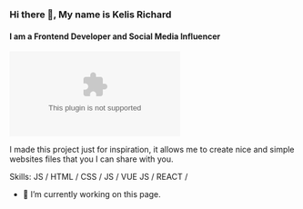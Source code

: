### Hi there 👋, My name is Kelis Richard
#### I am a Frontend Developer and Social Media Influencer
![I am a Frontend Developer and Social Media Influencer](www.kelisrichard.com)

I made this project just for inspiration, it allows me to create nice and simple websites files that you I can share with you.

Skills: JS / HTML / CSS / JS /  VUE JS / REACT / 

- 🔭 I’m currently working on this page. 





<!--
**kelismor/kelismor** is a ✨ _special_ ✨ repository because its `README.md` (this file) appears on your GitHub profile.

Here are some ideas to get you started:

- 🔭 I’m currently working on ...
- 🌱 I’m currently learning ...
- 👯 I’m looking to collaborate on ...
- 🤔 I’m looking for help with ...
- 💬 Ask me about ...
- 📫 How to reach me: ...
- 😄 Pronouns: ...
- ⚡ Fun fact: ...
-->
